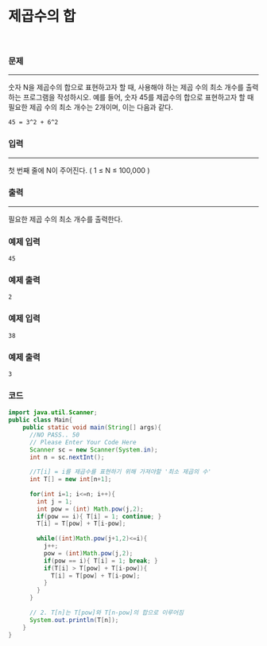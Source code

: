 # 제곱수의 합

<br>

### 문제

----------

숫자 N을 제곱수의 합으로 표현하고자 할 때, 사용해야 하는 제곱 수의 최소 개수를 출력하는 프로그램을 작성하시오. 예를 들어, 숫자 45를 제곱수의 합으로 표현하고자 할 때 필요한 제곱 수의 최소 개수는 2개이며, 이는 다음과 같다.

```
45 = 3^2 + 6^2
```

### 입력

----------

첫 번째 줄에 N이 주어진다. ( 1 ≤ N ≤ 100,000 )

### 출력

----------

필요한 제곱 수의 최소 개수를 출력한다.

### 예제 입력

```
45
```

### 예제 출력

```
2
```

### 예제 입력

```
38
```

### 예제 출력

```
3
```

### 코드

```java
import java.util.Scanner;
public class Main{
    public static void main(String[] args){
      //NO PASS.. 50
      // Please Enter Your Code Here
      Scanner sc = new Scanner(System.in);
      int n = sc.nextInt();
      
      //T[i] = i를 제곱수를 표현하기 위해 가져야할 '최소 제곱의 수'
      int T[] = new int[n+1];
      
      for(int i=1; i<=n; i++){
        int j = 1;
        int pow = (int) Math.pow(j,2);
        if(pow == i){ T[i] = 1; continue; }
        T[i] = T[pow] + T[i-pow];
        
        while((int)Math.pow(j+1,2)<=i){
          j++;
          pow = (int)Math.pow(j,2);
          if(pow == i){ T[i] = 1; break; }
          if(T[i] > T[pow] + T[i-pow]){
            T[i] = T[pow] + T[i-pow];
          }
        }
      }
      
      // 2. T[n]는 T[pow]와 T[n-pow]의 합으로 이루어짐 
      System.out.println(T[n]);                  
    }
}
```
